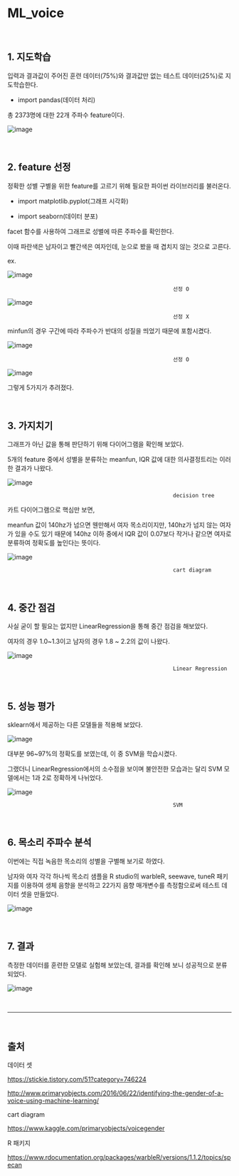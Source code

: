 # ML_voice

<br><h2>1. 지도학습</h2>


입력과 결과값이 주어진 훈련 데이터(75%)와 결과값만 없는 테스트 데이터(25%)로 지도학습한다.

- import pandas(데이터 처리)


총 2373명에 대한 22개 주파수 feature이다. 

![image](https://user-images.githubusercontent.com/82012857/176307604-87a4246d-86fe-4c26-a9bd-46e6deb94c96.png)


<br><h2> 2. feature 선정</h2>


정확한 성별 구별을 위한 feature를 고르기 위해 필요한 파이썬 라이브러리를 불러온다.

- import matplotlib.pyplot(그래프 시각화)

- import seaborn(데이터 분포)


facet 함수를 사용하여 그래프로 성별에 따른 주파수를 확인한다.

이때  파란색은 남자이고 빨간색은 여자인데, 눈으로 봤을 때 겹치지 않는 것으로 고른다.


ex.

![image](https://user-images.githubusercontent.com/82012857/176307799-f499f6a1-745b-455b-8385-12c7042fb11d.png)

                                                        선정 O

![image](https://user-images.githubusercontent.com/82012857/176307806-0be25a71-93bb-4194-8e61-3cf7576ac9af.png)

                                                        선정 X


minfun의 경우 구간에 따라 주파수가 반대의 성질을 띄었기 때문에 포함시켰다.

![image](https://user-images.githubusercontent.com/82012857/176307935-cc079b43-19eb-4941-963c-5f5361afc352.png)

                                                        선정 O

![image](https://user-images.githubusercontent.com/82012857/176308061-b03cbe33-153d-4e5d-851f-4067b0e5c4b0.png)


그렇게 5가지가 추려졌다.



<br><h2> 3. 가지치기</h2>


그래프가 아닌 값을 통해 판단하기 위해 다이어그램을 확인해 보았다.

 5개의 feature 중에서 성별을 분류하는 meanfun, IQR 값에 대한 의사결정트리는 이러한 결과가 나왔다.

![image](https://user-images.githubusercontent.com/82012857/176308130-e4ea52a5-b68e-469c-9777-b76b14129a02.png)

                                                        decision tree


카트 다이어그램으로 핵심만 보면,

meanfun 값이 140hz가 넘으면 웬만해서 여자 목소리이지만, 140hz가 넘지 않는 여자가 있을 수도 있기 때문에 140hz 이하 중에서 IQR 값이 0.07보다 작거나 같으면 여자로 분류하여 정확도를 높인다는 뜻이다.

![image](https://user-images.githubusercontent.com/82012857/176308180-e0b72748-bfac-454e-a600-68be2c3c2f11.png)

                                                        cart diagram


<br><h2> 4. 중간 점검</h2>


사실 굳이 할 필요는 없지만 LinearRegression을 통해 중간 점검을 해보았다.

여자의 경우 1.0~1.3이고 남자의 경우 1.8 ~ 2.2의 값이 나왔다.

![image](https://user-images.githubusercontent.com/82012857/176308224-cc696964-3a3d-47c9-92a2-b1e3da948add.png)

                                                        Linear Regression


<br><h2> 5. 성능 평가</h2>


sklearn에서 제공하는 다른 모델들을 적용해 보았다.

![image](https://user-images.githubusercontent.com/82012857/176308356-12f7748d-e4bc-46f5-bcfb-066047d49510.png)


대부분 96~97%의 정확도를 보였는데, 이 중 SVM을 학습시켰다.

그랬더니 LinearRegression에서의 소수점을 보이며 불안전한 모습과는 달리 SVM 모델에서는 1과 2로 정확하게 나뉘었다.

![image](https://user-images.githubusercontent.com/82012857/176308380-e00458ba-3918-4010-9300-5237291e4e6c.png)


                                                        SVM


<br><h2> 6. 목소리 주파수 분석</h2>


이번에는 직접 녹음한 목소리의 성별을 구별해 보기로 하였다. 

남자와 여자 각각 하나씩 목소리 샘플을 R studio의 warbleR, seewave, tuneR 패키지를 이용하여 생체 음향을 분석하고 22가지 음향 매개변수를 측정함으로써 테스트 데이터 셋을 만들었다.

![image](https://user-images.githubusercontent.com/82012857/176308439-ec3cd670-560c-46da-a87d-5beb8ba2593d.png)


<br><h2> 7. 결과</h2>


측정한 데이터를 훈련한 모델로 실험해 보았는데, 결과를 확인해 보니 성공적으로 분류되었다.

![image](https://user-images.githubusercontent.com/82012857/176308473-15c0ee58-1ed7-49de-b151-1d7561891892.png)

<br><hr>

<br><h2> 출처</h2>

데이터 셋

https://stickie.tistory.com/51?category=746224


http://www.primaryobjects.com/2016/06/22/identifying-the-gender-of-a-voice-using-machine-learning/


cart diagram

https://www.kaggle.com/primaryobjects/voicegender


R 패키지

https://www.rdocumentation.org/packages/warbleR/versions/1.1.2/topics/specan
